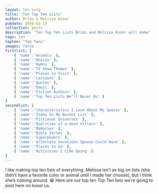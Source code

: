 ```yaml
---
layout: ten.swig
title: "Ten Top Ten Lists"
author: Brian & Melissa Koser
pubdate: 2016-02-15
collection: posts
description: "Ten Top Ten Lists Brian and Melissa Koser will make"
tags: ten
topten: "Top Tens"
images: false
firstlist: [
    { 'name':'Animals' }, 
    { 'name':'Movies' }, 
    { 'name':'Hymns' }, 
    { 'name':'TV Show Themes' }, 
    { 'name':'Places to Visit' }, 
    { 'name':'Cartoons' }, 
    { 'name':'Quotes' }, 
    { 'name':'Emoji' }, 
    { 'name':'Fiction Authors' }, 
    { 'name':'Top Ten Lists We’ll Never Do' }
]
secondlist: [
    { 'name':'Characteristics I Love About My Spouse' }, 
    { 'name':'Items On My Bucket List' }, 
    { 'name':'Fictional Universes' }, 
    { 'name':'Qualities of a Good Villain' }, 
    { 'name':'Memories' }, 
    { 'name':'Bible Verses' }, 
    { 'name':'Superpowers' }, 
    { 'name':'Alternate Vocations Spouse Could Have' }, 
    { 'name':'Places to Go' }, 
    { 'name':'Activities I Like Doing' }
]
---
```


I like making top ten lists of everything. Melissa isn’t as big on lists (she didn’t have a favorite color or animal until I made her choose), but I think she’s coming around. 😁 Here are our top ten Top Ten lists we’re going to post here on koser.us.